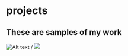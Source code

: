 # projects
## These are samples of my work
![ Alt text](stock_combust_anim.gif) / ![](stock_combust_anim.gif)
